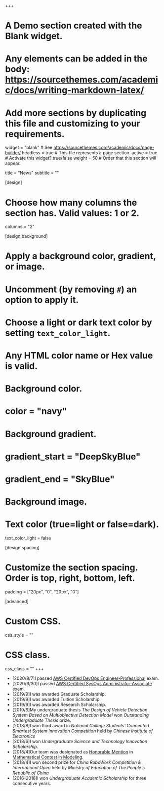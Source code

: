 +++
# A Demo section created with the Blank widget.
# Any elements can be added in the body: https://sourcethemes.com/academic/docs/writing-markdown-latex/
# Add more sections by duplicating this file and customizing to your requirements.

widget = "blank"  # See https://sourcethemes.com/academic/docs/page-builder/
headless = true  # This file represents a page section.
active = true  # Activate this widget? true/false
weight = 50  # Order that this section will appear.

title = "News"
subtitle = ""

[design]
  # Choose how many columns the section has. Valid values: 1 or 2.
  columns = "2"

[design.background]
  # Apply a background color, gradient, or image.
  #   Uncomment (by removing `#`) an option to apply it.
  #   Choose a light or dark text color by setting `text_color_light`.
  #   Any HTML color name or Hex value is valid.

  # Background color.
  # color = "navy"
  
  # Background gradient.
  # gradient_start = "DeepSkyBlue"
  # gradient_end = "SkyBlue"
  
  # Background image.

  # Text color (true=light or false=dark).
  text_color_light = false

[design.spacing]
  # Customize the section spacing. Order is top, right, bottom, left.
  padding = ["20px", "0", "20px", "0"]

[advanced]
 # Custom CSS. 
 css_style = ""
 
 # CSS class.
 css_class = ""
+++

* [2020/8/7]I passed [AWS Certified DevOps Engineer-Professional](https://drive.google.com/file/d/10X47OFCgxO3lwiWlKHo6JMB8AkLTkiCi/view?usp=sharing) exam.
* [2020/6/30]I passed [AWS Certified SysOps Administrator-Associate](https://drive.google.com/file/d/1jzZC62AZZhM_6AoLbo-GSKHJje6jEulk/view?usp=sharing) exam.
* [2019/9]I was awarded Graduate Scholarship.
* [2019/9]I was awarded Tuition Scholarship.
* [2019/9]I was awarded Research Scholarship.
* [2019/6]My undergraduate thesis _The Design of Vehicle Detection System Based on Multiobjective Detection Model_ won _Outstanding Undergraduate Thesis_ prize.
* [2018/8]I won third award in _National College Students' Connected Smartest System Innovation Competition_ held by _Chinese Institute of Electronics_
* [2018/6]I won _Undergraduate Science and Technology Innovation Scholarship_.
* [2018/4]Our team was designated as [Honorable Mention](https://drive.google.com/file/d/12XmdMvFeUBsa4IwbUeeGCrdChDyuKE5i/view?usp=sharing) in [Mathematical Contest in Modeling](https://www.comap.com/undergraduate/contests/mcm/).
* [2018/4]I won second prize for _China RoboWork Competition & International Open_ held by _Ministry of Education of The People's Republic of China_
* [2016-2018]I won _Undergraduate Academic Scholarship_ for three consecutive years.
